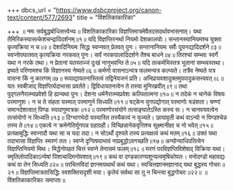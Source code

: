 +++
dbcs_url = "https://www.dsbcproject.org/canon-text/content/577/2693"
title = "विंशतिकाकारिका"

+++
॥ नमः सर्वबुद्धबोधिसत्त्वेभ्यः॥
विंशतिकाकारिका
विज्ञप्तिमात्रमेवैतदसदर्थावभासनात्। 
यथा तैमिरिकस्यासत्केशचन्द्रादिदर्शनम्॥१॥
यदि विज्ञप्तिरनर्था नियमो देशकालयोः।
सन्तानस्यानियमश्च युक्ता कृत्यक्रिया न च॥२॥
देशादिनियमः सिद्धः स्वप्नवत् प्रेतवत् पुनः। 
सन्तानानियमः सर्वैः पूयनद्यादिदर्शने॥३॥
स्वप्नोपघातवत् कृत्यक्रिया नरकवत् पुनः। 
सर्वं नरकपालादिदर्शने तैश्च बाधने॥४॥
तिरश्चां सम्भवः स्वर्गे यथा न नरके तथा। 
न प्रेतानां यतस्तज्जं दुःखं नानुभवन्ति ते॥५॥
यदि तत्कर्मभिस्तत्र भूतानां सम्भवस्तथा। 
इष्यते परिणामश्च किं विज्ञानस्य नेष्यते॥६॥
कर्मणो वासनाऽन्यत्र फलमन्यत्र कल्प्यते। 
तत्रैव नेष्यते यत्र वासना किं नु कारणम्॥७॥
रूपाद्यायतनास्तित्वं तद्विनेयजनं प्रति। 
अभिप्रायवशादुक्तमुपपादुकसत्त्ववत्॥८॥
यतः स्वबीजाद् विज्ञप्तिर्यदाभासा प्रवर्तते। 
द्विविधायतनत्वेन ते तस्या मुनिरब्रवीत्॥९॥
तथा पुद्गलनैरात्म्यप्रवेशो हि ह्यन्यथा पुनः। 
देशना धर्मनैरात्म्यप्रवेशः कल्पितात्मना॥१०॥
न तदेकं न चानेकं विषयः परमाणुशः। 
न च ते संहता यस्मात् परमाणुर्न सिध्यति॥११॥
षट्केन युगपद्योगात् परमाणोः षडंशता। 
षण्णां समानदेशत्वात् पिण्डः स्यादणुमात्रकः॥१२॥
परमाणोरसंयोगे तत्सङ्घातेऽस्ति कस्य सः। 
न चानवयवत्वेन तत्संयोगो न सिध्यति॥१३॥
दिग्भागभेदो यस्यास्ति तस्यैकत्वं न युज्यते। 
छायावृती कथं वाऽन्यो न पिण्डश्चेन्न तस्य ते॥१४॥
एकत्वे न क्रमेणेतिर्युगपन्न ग्रहाग्रहौ। 
विच्छिन्नानेकवृत्तिश्च सूक्ष्मानीक्षा च नो भवेत्॥१५॥
प्रत्यक्षबुद्धिः स्वप्नादौ यथा सा च यदा तदा। 
न सोऽर्थो दृश्यते तस्य प्रत्यक्षत्वं कथं मतम्॥१६॥
उक्तं यथा तदाभासा विज्ञप्तिः स्मरणं ततः। 
स्वप्ने दृग्विषयाभावं नाप्रबुद्धोऽवगच्छति॥१७॥
अन्योन्याधिपतित्वेन विज्ञप्तिनियमो मिथः। 
मिद्धेनोपहतं चित्तं स्वप्ने तेनासमं फलम्॥१८॥
मरणं परविज्ञप्तिविशेषाद् विक्रिया यथा। 
स्मृतिलोपादिकाऽन्येषां पिशाचादिमनोवशात्॥१९॥
कथं वा दण्डकारण्यशून्यत्वमृषिकोपतः। 
मनोदण्डो महावद्यः कथं वा तेन सिध्यति॥२०॥
परचित्तविदां ज्ञानमयथार्थं कथं यथा। 
स्वचित्तज्ञानमज्ञानाद् यथा बुद्धस्य गोचरः॥२१॥
विज्ञप्तिमात्रतासिद्धिः स्वशक्तिसदृशी मया। 
कृतेयं सर्वथा सा तु न चिन्त्या बुद्धगोचरः॥२२॥
॥ विंशतिकाकारिकाः समाप्ताः॥
